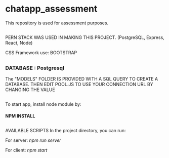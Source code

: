 # chatapp_assessment

This repository is used for assessment purposes.

##

PERN STACK WAS USED IN MAKING THIS PROJECT.
(PostgreSQL, Express, React, Node)

CSS Framework use: BOOTSTRAP

##

### DATABASE : Postgresql

The "MODELS" FOLDER IS PROVIDED WITH A SQL QUERY TO CREATE A DATABASE.
THEN EDIT POOL.JS TO USE YOUR CONNECTION URL BY CHANGING THE VALUE

##

To start app, install node module by:

#### NPM INSTALL

##

AVAILABLE SCRIPTS
In the project directory, you can run:

For server: _npm run server_

For client: _npm start_
